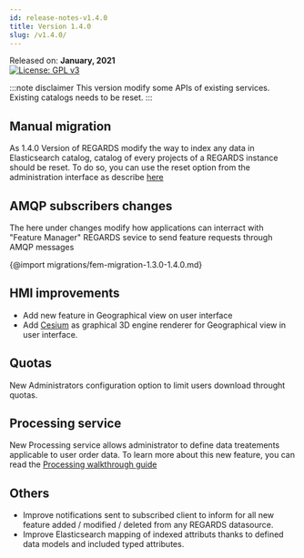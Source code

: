 ```yaml
---
id: release-notes-v1.4.0
title: Version 1.4.0
slug: /v1.4.0/
---
```


Released on: **January, 2021**  
[![License: GPL v3](https://img.shields.io/badge/License-GPLv3-blue.svg)](https://www.gnu.org/licenses/gpl-3.0)

:::note disclaimer
This version modify some APIs of existing services.  
Existing catalogs needs to be reset.
:::

## Manual migration

As 1.4.0 Version of REGARDS modify the way to index any data in Elasticsearch catalog, catalog of every projects of a REGARDS instance should be reset. To do so, you can use the reset option from the administration interface as describe [here](/docs/user-guide/crawler/reset-catalog/)

## AMQP subscribers changes

The here under changes modify how applications can interract with "Feature Manager" REGARDS sevice to send feature requests through AMQP messages

{@import migrations/fem-migration-1.3.0-1.4.0.md}

## HMI improvements

- Add new feature in Geographical view on user interface
- Add [Cesium](https://cesium.com/) as graphical 3D engine renderer for Geographical view in user interface.

## Quotas

New Administrators configuration option to limit users download throught quotas. 

## Processing service

New Processing service allows administrator to define data treatements applicable to user order data. To learn more about this new feature, you can read the [Processing walkthrough guide](/docs/user-guide/data-services/processing-services/)

## Others

- Improve notifications sent to subscribed client to inform for all new feature added / modified / deleted from any REGARDS datasource.
- Improve Elasticsearch mapping of indexed attributs thanks to defined data models and included typed attributes.
